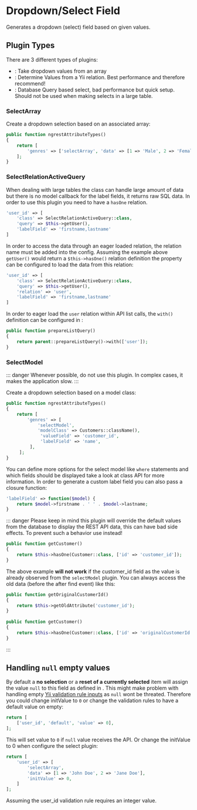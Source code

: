 # Dropdown/Select Field

Generates a dropdown (select) field based on given values.

## Plugin Types

There are 3 different types of plugins:

+ <class name="luya\admin\ngrest\plugins\SelectArray" />: Take dropdown values from an array
+ <class name="luya\admin\ngrest\plugins\SelectRelationActiveQuery" />: Determine Values from a Yii relation. Best performance and therefore recommend!
+ <class name="luya\admin\ngrest\plugins\SelectModel" />: Database Query based select, bad performance but quick setup. Should not be used when making selects in a large table.

### SelectArray

Create a dropdown selection based on an associated array:

```php
public function ngrestAttributeTypes()
{
    return [
        'genres' => ['selectArray', 'data' => [1 => 'Male', 2 => 'Female']],
    ];
}
```

### SelectRelationActiveQuery

When dealing with large tables the <class name="luya\admin\ngrest\plugins\SelectRelationActiveQuery" /> class can handle large amount of data but there is no model callback for the label fields, it returns raw SQL data. In order to use this plugin you need to have a `hasOne` relation.

```php
'user_id' => [
    'class' => SelectRelationActiveQuery::class, 
    'query' => $this->getUser(), 
    'labelField' => 'firstname,lastname'
]
```

In order to access the data through an eager loaded relation, the relation name must be added into the config. Assuming the example above `getUser()` would return a `$this->hasOne()` relation definition the <class name="luya\admin\ngrest\plugins\SelectRelationActiveQuery" prop="relation" /> property can be configured to load the data from this relation:

```php
'user_id' => [
    'class' => SelectRelationActiveQuery::class, 
    'query' => $this->getUser(),
    'relation' => 'user',
    'labelField' => 'firstname,lastname'
]
```

In order to eager load the `user` relation within API list calls, the `with()` definition can be configured in <class name="luya\admin\ngrest\base\Api" method="prepareListQuery" />:

```php
public function prepareListQuery()
{
    return parent::prepareListQuery()->with(['user']);
}
```

### SelectModel

::: danger
Whenever possible, do not use this plugin. In complex cases, it makes the application slow.
:::

Create a dropdown selection based on a <class name="yii\db\ActiveRecord" /> model class:

```php
public function ngrestAttributeTypes()
{
    return [
        'genres' => [
            'selectModel', 
            'modelClass' => Customers::className(), 
             'valueField' => 'customer_id', 
             'labelField' => 'name',
         ],
     ];
}
```

You can define more options for the select model like `where` statements and which fields should be displayed take a look at class API <class name="luya\admin\ngrest\plugins\SelectModel" /> for more information. In order to generate a custom label field you can also pass a closure function:

```php
'labelField' => function($model) {
    return $model->firstname . ' ' . $model->lastname;
}
```

::: danger
Please keep in mind this plugin will override the default values from the database to display the REST API data, this can have bad side effects. To prevent such a behavior use <class name="luya\admin\ngrest\plugins\SelectRelationActiveQuery" /> instead!
 
```php
public function getCustomer()
{
    return $this->hasOne(Customer::class, ['id' => 'customer_id']);
}
```

The above example **will not work** if the customer_id field as the value is already observed from the `selectModel` plugin. You can always access the old data (before the after find event) like this:
 
```php
public function getOriginalCustomerId()
{
    return $this->getOldAttribute('customer_id');
}
     
public function getCustomer()
{
    return $this->hasOne(Customer::class, ['id' => 'originalCustomerId']);
}
```
:::

## Handling `null` empty values

By default a **no selection** or a **reset of a currently selected** item will assign the value `null` to this field as defined in <class name="luya\admin\ngrest\plugins\Select" prop="initValue" />. This might make problem with handling empty [Yii validation rule inputs](https://www.yiiframework.com/doc/guide/2.0/en/input-validation#handling-empty-inputs) as `null` wont be threated. Therefore you could change initValue to `0` or change the validation rules to have a default value on empty:

```php
return [
    ['user_id', 'default', 'value' => 0],
];
```

This will set value to `0` if `null` value receives the API. Or change the initValue to 0 when configure the select plugin:

```php
return [
    'user_id' => [
        'selectArray',
        'data' => [1 => 'John Doe', 2 => 'Jane Doe'],
        'initValue' => 0,
    ]
];
```

Assuming the user_id validation rule requires an integer value.

